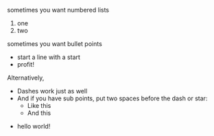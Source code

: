 sometimes you want numbered lists

1. one
2. two

sometimes you want bullet points

* start a line with a start
* profit!

Alternatively,

- Dashes work just as well
- And if you have sub points, put two spaces before the dash or star:
  - Like this
  - And this
 * hello world!
